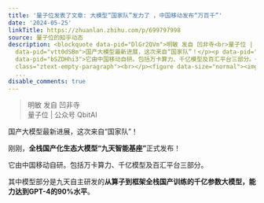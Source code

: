```yaml
---
title: '量子位发表了文章: 大模型“国家队”发力了 ，中国移动发布“万百千”'
date: '2024-05-25'
linkTitle: https://zhuanlan.zhihu.com/p/699797998
source: 量子位的知乎动态
description: <blockquote data-pid="DlGr2QVm">明敏 发自 凹非寺<br>量子位 | 公众号 QbitAI</blockquote><p
  data-pid="vtt0dSBm">国产大模型最新进展，这次来自“国家队”！</p><p data-pid="0cR7p-MT">刚刚，<b>全栈国产化生态大模型“九天智能基座”</b>正式发布！</p><p
  data-pid="bSZDHhi3">它由中国移动自研。包括万卡算力、千亿模型及百汇平台三部分。</p><p data-pid="Y7Vk_xw9">其中模型部分是九天自主研发的<b>从算子到框架全栈国产训练的千亿参数大模型，能力达到GPT-4的90%水平</b>。</p><p
  class="ztext-empty-paragraph"><br></p><figure data-size="normal"><img src="https://pic3.zhimg.com/v2
  ...
disable_comments: true
---
```

<blockquote data-pid="DlGr2QVm">明敏 发自 凹非寺<br>量子位 | 公众号 QbitAI</blockquote><p data-pid="vtt0dSBm">国产大模型最新进展，这次来自“国家队”！</p><p data-pid="0cR7p-MT">刚刚，<b>全栈国产化生态大模型“九天智能基座”</b>正式发布！</p><p data-pid="bSZDHhi3">它由中国移动自研。包括万卡算力、千亿模型及百汇平台三部分。</p><p data-pid="Y7Vk_xw9">其中模型部分是九天自主研发的<b>从算子到框架全栈国产训练的千亿参数大模型，能力达到GPT-4的90%水平</b>。</p><p class="ztext-empty-paragraph"><br></p><figure data-size="normal"><img src="https://pic3.zhimg.com/v2 ...